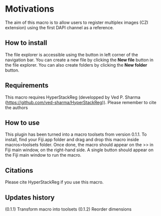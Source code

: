 


# Motivations

The aim of this macro is to allow users to register multiplex images (CZI extension) using the first DAPI channel as a reference.

## How to install

The file explorer is accessible using the button in left corner of the navigation bar. You can create a new file by clicking the **New file** button in the file explorer. You can also create folders by clicking the **New folder** button.

## Requirements

This macro requires HyperStackReg (developped by Ved P. Sharma (https://github.com/ved-sharma/HyperStackReg)). Please remember to cite the authors

## How to use

This plugin has been turned into a macro toolsets from version 0.1.1. To install, find your Fiji.app folder and drag and drop this macro inside macros>toolsets folder. Once done, the macro should appear on the >> in Fiji main window, on the right-hand side. A single button should appear on the Fiji main window to run the macro.


## Citations

Please cite HyperStackReg if you use this macro.

## Updates history
(0.1.1) Transform macro into toolsets
(0.1.2) Reorder dimensions
